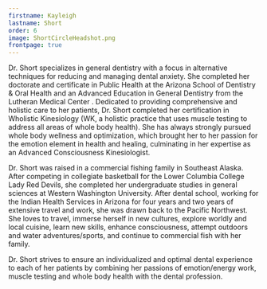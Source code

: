 ```yaml
---
firstname: Kayleigh
lastname: Short
order: 6
image: ShortCircleHeadshot.png
frontpage: true
---
```


Dr. Short specializes in general dentistry with a focus in alternative techniques for reducing and managing dental anxiety. She completed her doctorate and certificate in Public Health at the Arizona School of Dentistry & Oral Health and an Advanced Education in General Dentistry from the Lutheran Medical Center .  Dedicated to providing comprehensive and holistic care to her patients, Dr. Short completed her certification in Wholistic Kinesiology (WK, a holistic practice that uses muscle testing to address all areas of whole body health). She has always strongly pursued whole body wellness and optimization, which brought her to her passion for the emotion element in health and healing, culminating in her expertise as an Advanced Consciousness Kinesiologist.

Dr. Short was raised in a commercial fishing family in Southeast Alaska. After competing in collegiate basketball for the Lower Columbia College Lady Red Devils, she completed her undergraduate studies in general sciences at Western Washington University. After dental school, working for the Indian Health Services in Arizona for four years and two years of extensive travel and work, she was drawn back to the Pacific Northwest. She loves to travel, immerse herself in new cultures, explore worldly and local cuisine, learn new skills, enhance consciousness, attempt outdoors and water adventures/sports, and continue to commercial fish with her family.

Dr. Short strives to ensure an individualized and optimal dental experience to each of her patients by combining her passions of emotion/energy work, muscle testing and whole body health with the dental profession.
